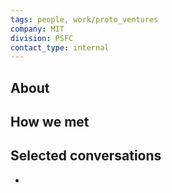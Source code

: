 ```yaml
---
tags: people, work/proto_ventures
company: MIT
division: PSFC
contact_type: internal
---
```

## About

## How we met

## Selected conversations
- 